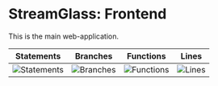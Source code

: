 # StreamGlass: Frontend

This is the main web-application.

| Statements                  | Branches                | Functions                 | Lines             |
| --------------------------- | ----------------------- | ------------------------- | ----------------- |
| ![Statements](https://img.shields.io/badge/statements-0.62%25-red.svg?style=flat) | ![Branches](https://img.shields.io/badge/branches-12.5%25-red.svg?style=flat) | ![Functions](https://img.shields.io/badge/functions-12.5%25-red.svg?style=flat) | ![Lines](https://img.shields.io/badge/lines-0.62%25-red.svg?style=flat) |
